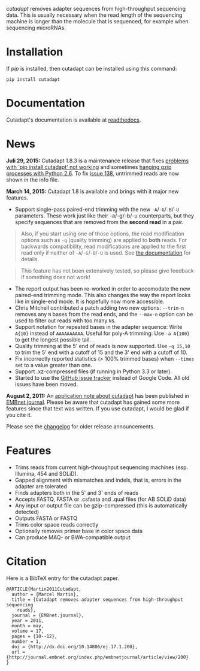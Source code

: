 _cutadapt_ removes adapter sequences from high-throughput sequencing data. This is usually necessary when the read length of the sequencing machine is longer than the molecule that is sequenced, for example when sequencing microRNAs.

# Installation #
If _pip_ is installed, then cutadapt can be installed using this command:
```
pip install cutadapt
```

# Documentation #

Cutadapt's documentation is available at [readthedocs](https://cutadapt.readthedocs.org).


# News #

**Juli 29, 2015:** Cutadapt 1.8.3 is a maintenance release that fixes [problems with 'pip install cutadapt' not working](https://github.com/marcelm/cutadapt/issues/138) and sometimes [hanging gzip processes with Python 2.6](https://github.com/marcelm/cutadapt/issues/137). To fix [issue 138](https://github.com/marcelm/cutadapt/issues/138), untrimmed reads are now shown in the info file.

**March 14, 2015:** Cutadapt 1.8 is available and brings with it major new features.

  * Support single-pass paired-end trimming with the new `-A`/`-G`/`-B`/`-U` parameters. These work just like their -a/-g/-b/-u counterparts, but they specify sequences that are removed from the **second read** in a pair.

> Also, if you start using one of those options, the read modification options such as `-q` (quality trimming) are applied to **both** reads. For backwards compatibility, read modifications are applied to the first read only if neither of `-A`/`-G`/`-B`/`-U` is used. See [the documentation](http://cutadapt.readthedocs.org/en/stable/guide.html#paired-end) for details.

> This feature has not been extensively tested, so please give feedback if something does not work!
  * The report output has been re-worked in order to accomodate the new paired-end trimming mode. This also changes the way the report looks like in single-end mode. It is hopefully now more accessible.
  * Chris Mitchell contributed a patch adding two new options: `--trim-n` removes any `N` bases from the read ends, and the `--max-n` option can be used to filter out reads with too many `N`s.
  * Support notation for repeated bases in the adapter sequence: Write `A{10}` instead of `AAAAAAAAAA`. Useful for poly-A trimming: Use `-a A{100}` to get the longest possible tail.
  * Quality trimming at the 5' end of reads is now supported. Use `-q 15,10` to trim the 5' end with a cutoff of 15 and the 3' end with a cutoff of 10.
  * Fix incorrectly reported statistics (> 100% trimmed bases) when `--times` set to a value greater than one.
  * Support .xz-compressed files (if running in Python 3.3 or later).
  * Started to use the [GitHub issue tracker](https://github.com/marcelm/cutadapt/issues) instead of Google Code. All old issues have been moved.

**August 2, 2011:** An [application note about cutadapt](http://journal.embnet.org/index.php/embnetjournal/article/view/200) has been published in [EMBnet.journal](http://journal.embnet.org/). Please be aware that cutadapt has gained some more features since that text was written. If you use cutadapt, I would be glad if you cite it.

Please see the [changelog](changelog.md) for older release announcements.

# Features #

  * Trims reads from current high-throughput sequencing machines (esp. Illumina, 454 and SOLiD).
  * Gapped alignment with mismatches and indels, that is, errors in the adapter are tolerated
  * Finds adapters both in the 5' and 3' ends of reads
  * Accepts FASTQ, FASTA or .csfasta and .qual files (for AB SOLiD data)
  * Any input or output file can be gzip-compressed (this is automatically detected)
  * Outputs FASTA or FASTQ
  * Trims color space reads correctly
  * Optionally removes primer base in color space data
  * Can produce MAQ- or BWA-compatible output

# Citation #

Here is a BibTeX entry for the cutadapt paper.
```
@ARTICLE{Martin2011Cutadapt,
  author = {Marcel Martin},
  title = {Cutadapt removes adapter sequences from high-throughput sequencing
	reads},
  journal = {EMBnet.journal},
  year = 2011,
  month = may,
  volume = 17,
  pages = {10--12},
  number = 1,
  doi = {http://dx.doi.org/10.14806/ej.17.1.200},
  url = {http://journal.embnet.org/index.php/embnetjournal/article/view/200}
}
```
